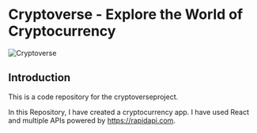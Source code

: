 # Cryptoverse - Explore the World of Cryptocurrency

![Cryptoverse](https://i.ibb.co/8gh5Jc8/image.png)

## Introduction
This is a code repository for the cryptoverseproject. 

In this Repository, I have created a cryptocurrency app. I have used React and multiple APIs powered by https://rapidapi.com. 
